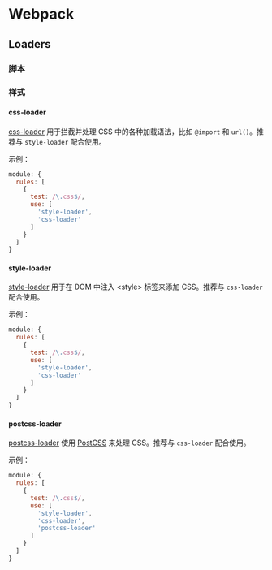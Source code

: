 # Webpack

## Loaders

### 脚本

### 样式

#### css-loader

[css-loader](https://github.com/webpack-contrib/css-loader) 用于拦截并处理 CSS 中的各种加载语法，比如 `@import` 和 `url()`。推荐与 `style-loader` 配合使用。

示例：

```js
module: {
  rules: [
    {
      test: /\.css$/,
      use: [
        'style-loader',
        'css-loader'
      ]
    }
  ]
}
```

#### style-loader

[style-loader](https://github.com/webpack-contrib/style-loader) 用于在 DOM 中注入 &lt;style> 标签来添加 CSS。推荐与 `css-loader` 配合使用。

示例：

```js
module: {
  rules: [
    {
      test: /\.css$/,
      use: [
        'style-loader',
        'css-loader'
      ]
    }
  ]
}
```

#### postcss-loader

[postcss-loader](https://github.com/postcss/postcss-loader) 使用 [PostCSS](https://postcss.org/) 来处理 CSS。推荐与 `css-loader` 配合使用。

示例：

```js
module: {
  rules: [
    {
      test: /\.css$/,
      use: [
        'style-loader',
        'css-loader',
        'postcss-loader'
      ]
    }
  ]
}
```
